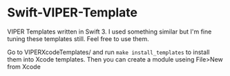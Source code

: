 # Swift-VIPER-Template
VIPER Templates written in Swift 3. I used something similar but I'm fine tuning these templates still. Feel free to use them. 

Go to VIPERXcodeTemplates/ and run `make install_templates` to install them into Xcode templates. Then you can create a module useing File>New from Xcode
